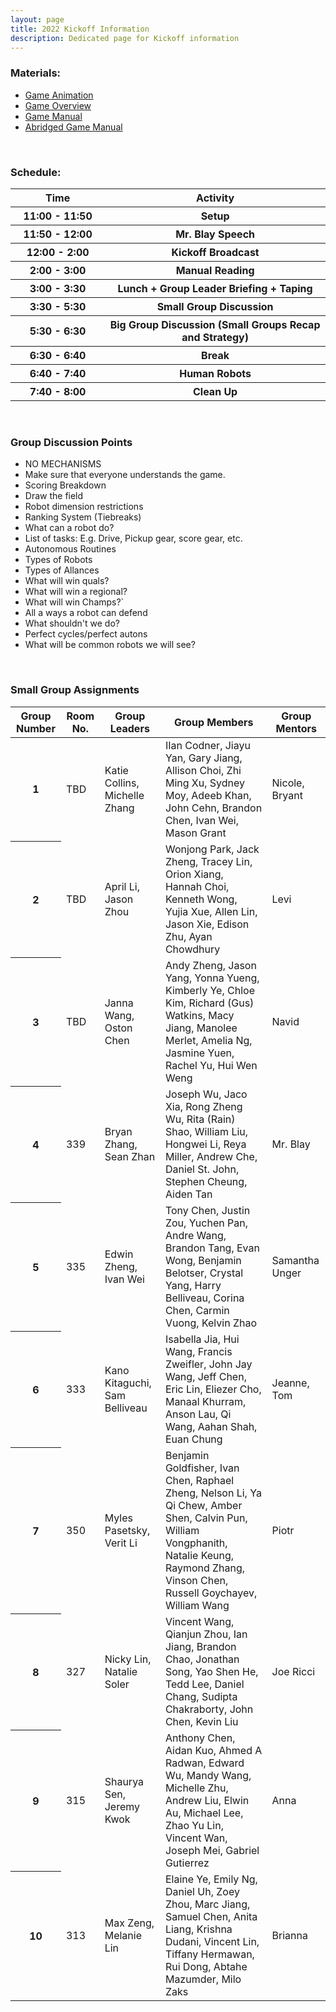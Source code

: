 ```yaml
---
layout: page
title: 2022 Kickoff Information
description: Dedicated page for Kickoff information
---
```


### Materials:
* [Game Animation](#)
* [Game Overview](#)
* [Game Manual](#)
* [Abridged Game Manual](#)

&nbsp;

### Schedule:
<table class="table table-striped">
  <colgroup>
    <col span="1" style="width:30%">
    <col span="1" style="width:70%">
  </colgroup>
  <thead>
    <tr>
      <th scope="col"> Time </th>
      <th scope="col"> Activity </th>
    </tr>
  </thead>
  <tbody>
  <tr>
    <th scope="row" style=""> 11:00 - 11:50  </th>
    <th scope="row"> Setup </th>
  </tr>
  <tr>
    <th scope="row"> 11:50 - 12:00 </th>
    <th scope="row"> Mr. Blay Speech </th>
  </tr>
  <tr>
    <th scope="row"> 12:00 - 2:00 </th>
    <th scope="row"> Kickoff Broadcast </th>
  </tr>
  <tr>
    <th scope="row"> 2:00 - 3:00 </th>
    <th scope="row"> Manual Reading </th>
  </tr>
  <tr>
    <th scope="row"> 3:00 - 3:30 </th>
    <th scope="row"> Lunch + Group Leader Briefing + Taping </th>
  </tr>
  <tr>
    <th scope="row"> 3:30 - 5:30 </th>
    <th scope="row"> Small Group Discussion </th>
  </tr>
  <tr>
    <th scope="row"> 5:30 - 6:30 </th>
    <th scope="row"> Big Group Discussion (Small Groups Recap and Strategy) </th>
  </tr>
  <tr>
    <th scope="row"> 6:30 - 6:40 </th>
    <th scope="row"> Break </th>
  </tr>
  <tr>
    <th scope="row"> 6:40 - 7:40 </th>
    <th scope="row"> Human Robots </th>
  </tr>
  <tr>
    <th scope="row"> 7:40 - 8:00 </th>
    <th scope="row"> Clean Up </th>
  </tr>
  </tbody>
</table>

&nbsp;

### Group Discussion Points
* NO MECHANISMS
* Make sure that everyone understands the game.
* Scoring Breakdown
* Draw the field
* Robot dimension restrictions
* Ranking System (Tiebreaks)
* What can a robot do?
* List of tasks: E.g. Drive, Pickup gear, score gear, etc.
* Autonomous Routines
* Types of Robots
* Types of Allances
* What will win quals?
* What will win a regional?
* What will win Champs?`
* All a ways a robot can defend
* What shouldn't we do?
* Perfect cycles/perfect autons
* What will be common robots we will see?

&nbsp;

### Small Group Assignments

<table class="table table-striped">
  <thead>
    <tr>
      <th scope="col"> Group Number </th>
      <th scope="col"> Room No. </th>
      <th scope="col"> Group Leaders </th>
      <th scope="col"> Group Members </th>
      <th scope="col"> Group Mentors </th>
    </tr>
  </thead>
  <tbody>
  <tr>
    <th scope="row"> 1 </th>
    <td> TBD </td>
    <td> Katie Collins, Michelle Zhang </td>
    <td> IIan Codner, Jiayu Yan, Gary Jiang, Allison Choi, Zhi Ming Xu, Sydney Moy, Adeeb Khan, John Cehn, Brandon Chen, Ivan Wei, Mason Grant </td>
    <td> Nicole, Bryant </td>
  </tr>
  <tr>
    <th scope="row"> 2 </th>
    <td> TBD </td>
    <td> April Li, Jason Zhou </td>
    <td> Wonjong Park, Jack Zheng, Tracey Lin, Orion Xiang, Hannah Choi, Kenneth Wong, Yujia Xue, Allen Lin, Jason Xie, Edison Zhu, Ayan Chowdhury </td>
    <td> Levi </td>
  </tr>
  <tr>
    <th scope="row"> 3 </th>
    <td> TBD </td>
    <td> Janna Wang, Oston Chen </td>
    <td> Andy Zheng, Jason Yang, Yonna Yueng, Kimberly Ye, Chloe Kim, Richard (Gus) Watkins, Macy Jiang, Manolee Merlet, Amelia Ng, Jasmine Yuen, Rachel Yu, Hui Wen Weng </td>
    <td> Navid </td>
  </tr>
  <tr>
    <th scope="row"> 4 </th>
    <td> 339 </td>
    <td> Bryan Zhang, Sean Zhan </td>
    <td> Joseph Wu, Jaco Xia, Rong Zheng Wu, Rita (Rain) Shao, William Liu, Hongwei Li, Reya Miller, Andrew Che, Daniel St. John, Stephen Cheung, Aiden Tan </td>
    <td> Mr. Blay </td>
  </tr>
  <tr>
    <th scope="row"> 5 </th>
    <td> 335 </td>
    <td> Edwin Zheng, Ivan Wei </td>
    <td> Tony Chen, Justin Zou, Yuchen Pan, Andre Wang, Brandon Tang, Evan Wong, Benjamin Belotser, Crystal Yang, Harry Belliveau, Corina Chen, Carmin Vuong, Kelvin Zhao </td>
    <td> Samantha Unger </td>
  </tr>
  <tr>
    <th scope="row"> 6 </th>
    <td> 333 </td>
    <td> Kano Kitaguchi, Sam Belliveau </td>
    <td> Isabella Jia, Hui Wang, Francis Zweifler, John Jay Wang, Jeff Chen, Eric Lin, Eliezer Cho, Manaal Khurram, Anson Lau, Qi Wang, Aahan Shah, Euan Chung </td>
    <td> Jeanne, Tom </td>
  </tr>
  <tr>
    <th scope="row"> 7 </th>
    <td> 350 </td>
    <td> Myles Pasetsky, Verit Li </td>
    <td> Benjamin Goldfisher, Ivan Chen, Raphael Zheng, Nelson Li, Ya Qi Chew, Amber Shen, Calvin Pun, William Vongphanith, Natalie Keung, Raymond Zhang, Vinson Chen, Russell Goychayev, William Wang </td>
    <td> Piotr </td>
  </tr>
  <tr>
    <th scope="row"> 8 </th>
    <td> 327 </td>
    <td> Nicky Lin, Natalie Soler </td>
    <td> Vincent Wang, Qianjun Zhou, Ian Jiang, Brandon Chao, Jonathan Song, Yao Shen He, Tedd Lee, Daniel Chang, Sudipta Chakraborty, John Chen, Kevin Liu </td>
    <td> Joe Ricci </td>
  </tr>
  <tr>
    <th scope="row"> 9 </th>
    <td> 315 </td>
    <td> Shaurya Sen, Jeremy Kwok  </td>
    <td> Anthony Chen, Aidan Kuo, Ahmed A Radwan, Edward Wu, Mandy Wang, Michelle Zhu, Andrew Liu, Elwin Au, Michael Lee, Zhao Yu Lin, Vincent Wan, Joseph Mei, Gabriel Gutierrez </td>
    <td> Anna </td>
  </tr>
  <tr>
    <th scope="row"> 10 </th>
    <td> 313 </td>
    <td> Max Zeng, Melanie Lin </td>
    <td> Elaine Ye, Emily Ng, Daniel Uh, Zoey Zhou, Marc Jiang, Samuel Chen, Anita Liang, Krishna Dudani, Vincent Lin, Tiffany Hermawan, Rui Dong, Abtahe Mazumder, Milo Zaks </td>
    <td> Brianna </td>
  </tr>
  </tbody>
</table>